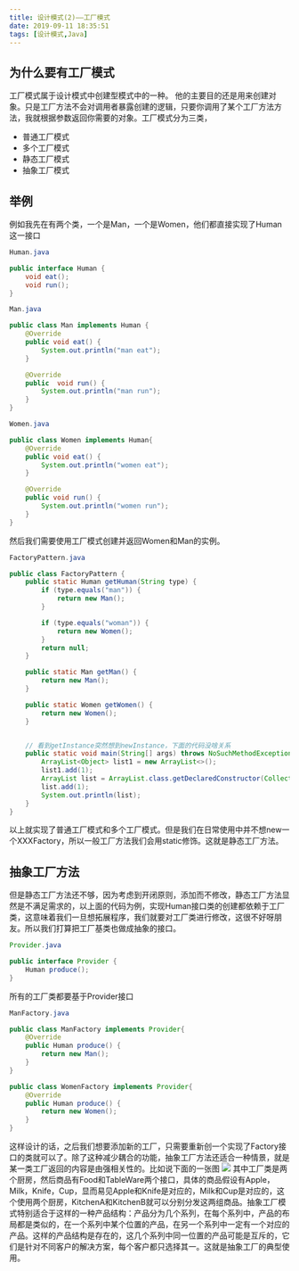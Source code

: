 ```yaml
---
title: 设计模式(2)——工厂模式
date: 2019-09-11 18:35:51
tags: [设计模式,Java]
---
```


## 为什么要有工厂模式
工厂模式属于设计模式中创建型模式中的一种。 他的主要目的还是用来创建对象。只是工厂方法不会对调用者暴露创建的逻辑，只要你调用了某个工厂方法方法，我就根据参数返回你需要的对象。工厂模式分为三类，
- 普通工厂模式
- 多个工厂模式
- 静态工厂模式
- 抽象工厂模式

## 举例
例如我先在有两个类，一个是Man，一个是Women，他们都直接实现了Human这一接口
```java
Human.java

public interface Human {
    void eat();
    void run();
}
```
<!-- more -->

```java
Man.java

public class Man implements Human {
    @Override
    public void eat() {
        System.out.println("man eat");
    }

    @Override
    public  void run() {
        System.out.println("man run");
    }
}
```

```java
Women.java

public class Women implements Human{
    @Override
    public void eat() {
        System.out.println("women eat");
    }

    @Override
    public void run() {
        System.out.println("women run");
    }
}
```
然后我们需要使用工厂模式创建并返回Women和Man的实例。

```java
FactoryPattern.java

public class FactoryPattern {
    public static Human getHuman(String type) {
        if (type.equals("man")) {
            return new Man();
        }

        if (type.equals("woman")) {
            return new Women();
        }
        return null;
    }

    public static Man getMan() {
        return new Man();
    }

    public static Women getWomen() {
        return new Women();
    }


    // 看到getInstance突然想到newInstance，下面的代码没啥关系
    public static void main(String[] args) throws NoSuchMethodException, IllegalAccessException, InvocationTargetException, InstantiationException {
        ArrayList<Object> list1 = new ArrayList<>();
        list1.add(1);
        ArrayList list = ArrayList.class.getDeclaredConstructor(Collection.class).newInstance(list1);
        list.add(1);
        System.out.println(list);
    }
}
```
以上就实现了普通工厂模式和多个工厂模式。但是我们在日常使用中并不想new一个XXXFactory，所以一般工厂方法我们会用static修饰。这就是静态工厂方法。

## 抽象工厂方法
但是静态工厂方法还不够，因为考虑到开闭原则，添加而不修改，静态工厂方法显然是不满足需求的，以上面的代码为例，实现Human接口类的创建都依赖于工厂类，这意味着我们一旦想拓展程序，我们就要对工厂类进行修改，这很不好呀朋友。所以我们打算把工厂基类也做成抽象的接口。<br>
```java
Provider.java

public interface Provider {
    Human produce();
}
```
所有的工厂类都要基于Provider接口
```java
ManFactory.java

public class ManFactory implements Provider{
    @Override
    public Human produce() {
        return new Man();
    }
}
```

```java
public class WomenFactory implements Provider{
    @Override
    public Human produce() {
        return new Women();
    }
}
```
这样设计的话，之后我们想要添加新的工厂，只需要重新创一个实现了Factory接口的类就可以了。除了这种减少耦合的功能，抽象工厂方法还适合一种情景，就是某一类工厂返回的内容是由强相关性的。比如说下面的一张图
<img src="https://upload-serve.oss-cn-beijing.aliyuncs.com/image/wm.png"></img>
其中工厂类是两个厨房，然后商品有Food和TableWare两个接口，具体的商品假设有Apple，Milk，Knife，Cup，显而易见Apple和Knife是对应的，Milk和Cup是对应的，这个使用两个厨房，KitchenA和KitchenB就可以分别分发这两组商品。抽象工厂模式特别适合于这样的一种产品结构：产品分为几个系列，在每个系列中，产品的布局都是类似的，在一个系列中某个位置的产品，在另一个系列中一定有一个对应的产品。这样的产品结构是存在的，这几个系列中同一位置的产品可能是互斥的，它们是针对不同客户的解决方案，每个客户都只选择其一。这就是抽象工厂的典型使用。